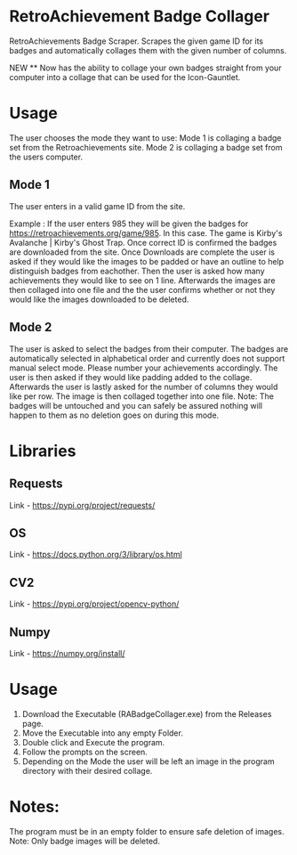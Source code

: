 # RetroAchievement Badge Collager
RetroAchievements Badge Scraper. Scrapes the given game ID for its badges and automatically collages them with the given number of columns.

NEW **
Now has the ability to collage your own badges straight from your computer into a collage that can be used for the Icon-Gauntlet.

# Usage
The user chooses the mode they want to use:
Mode 1 is collaging a badge set from the Retroachievements site.
Mode 2 is collaging a badge set from the users computer.

## Mode 1
The user enters in a valid game ID from the site. 

Example : 
If the user enters 985 they will be given the badges for https://retroachievements.org/game/985.
In this case. The game is Kirby's Avalanche | Kirby's Ghost Trap.
Once correct ID is confirmed the badges are downloaded from the site.
Once Downloads are complete the user is asked if they would like the images to be padded or have an outline to help distinguish badges from eachother.
Then the user is asked how many achievements they would like to see on 1 line.
Afterwards the images are then collaged into one file and the the user confirms whether or not they would like the images downloaded to be deleted.

## Mode 2
The user is asked to select the badges from their computer.
The badges are automatically selected in alphabetical order and currently does not support manual select mode. Please number your achievements accordingly.
The user is then asked if they would like padding added to the collage.
Afterwards the user is lastly asked for the number of columns they would like per row.
The image is then collaged together into one file. 
Note: The badges will be untouched and you can safely be assured nothing will happen to them as no deletion goes on during this mode.

# Libraries
## Requests
Link - https://pypi.org/project/requests/
## OS
Link - https://docs.python.org/3/library/os.html
## CV2
Link - https://pypi.org/project/opencv-python/
## Numpy
Link - https://numpy.org/install/

# Usage

1. Download the Executable (RABadgeCollager.exe) from the Releases page.
2. Move the Executable into any empty Folder.
3. Double click and Execute the program.
4. Follow the prompts on the screen.
5. Depending on the Mode the user will be left an image in the program directory with their desired collage.

# Notes:
The program must be in an empty folder to ensure safe deletion of images. Note: Only badge images will be deleted.



